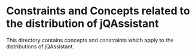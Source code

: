# Constraints and Concepts related to the distribution of jQAssistant

This directory contains concepts and constraints which apply
to the distributions of jQAssistant.

